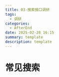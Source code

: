 ```yaml
---
title: 03-搜索接口调研
tags:
  - 调研
categories:
  - AfterEnd
date: 2025-02-28 16:15
summary: template
description: template
---
```


# 常见搜索